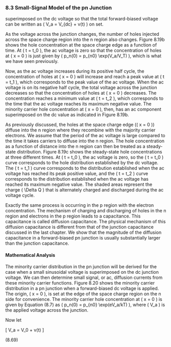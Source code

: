 ### 8.3 Small-Signal Model of the pn Junction

superimposed on the dc voltage so that the total forward-biased voltage can be written as \( V_a = V_{dc} + v(t) \) on set.

As the voltage across the junction changes, the number of holes injected across the space charge region into the n region also changes. Figure 8.19b shows the hole concentration at the space charge edge as a function of time. At \( t = t_0 \), the ac voltage is zero so that the concentration of holes at \( x = 0 \) is just given by \( p_n(0) = p_{n0} \exp(V_a/V_T) \), which is what we have seen previously.

Now, as the ac voltage increases during its positive half cycle, the concentration of holes at \( x = 0 \) will increase and reach a peak value at \( t = t_1 \), which corresponds to the peak value of the ac voltage. When the ac voltage is on its negative half cycle, the total voltage across the junction decreases so that the concentration of holes at \( x = 0 \) decreases. The concentration reaches a minimum value at \( t = t_2 \), which corresponds to the time that the ac voltage reaches its maximum negative value. The minority carrier hole concentration at \( x = 0 \), then, has an ac component superimposed on the dc value as indicated in Figure 8.19b.

As previously discussed, the holes at the space charge edge (\( x = 0 \)) diffuse into the n region where they recombine with the majority carrier electrons. We assume that the period of the ac voltage is large compared to the time it takes carriers to diffuse into the n region. The hole concentration as a function of distance into the n region can then be treated as a steady-state distribution. Figure 8.19c shows the steady-state hole concentrations at three different times. At \( t = t_0 \), the ac voltage is zero, so the \( t = t_0 \) curve corresponds to the hole distribution established by the dc voltage. The \( t = t_1 \) curve corresponds to the distribution established when the ac voltage has reached its peak positive value, and the \( t = t_2 \) curve corresponds to the distribution established when the ac voltage has reached its maximum negative value. The shaded areas represent the charge \( \Delta Q \) that is alternately charged and discharged during the ac voltage cycle.

Exactly the same process is occurring in the p region with the electron concentration. The mechanism of charging and discharging of holes in the n region and electrons in the p region leads to a capacitance. This capacitance is called diffusion capacitance. The physical mechanism of this diffusion capacitance is different from that of the junction capacitance discussed in the last chapter. We show that the magnitude of the diffusion capacitance in a forward-biased pn junction is usually substantially larger than the junction capacitance.

#### Mathematical Analysis

The minority carrier distribution in the pn junction will be derived for the case when a small sinusoidal voltage is superimposed on the dc junction voltage. We can then determine small signal, or ac, diffusion currents from these minority carrier functions. Figure 8.20 shows the minority carrier distribution in a pn junction when a forward-biased dc voltage is applied. The origin, \( x = 0 \), is set at the edge of the space charge region on the n side for convenience. The minority carrier hole concentration at \( x = 0 \) is given by Equation (8.7) as \( p_n(0) = p_{n0} \exp(eV_a/kT) \), where \( V_a \) is the applied voltage across the junction.

Now let

\[
V_a = V_0 + v(t)
\]

(8.69)